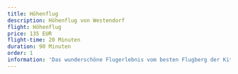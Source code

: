 ```yaml
---
title: Höhenflug
description: Höhenflug von Westendorf
flight: Höhenflug
price: 135 EUR
flight-time: 20 Minuten
duration: 90 Minuten
order: 1
information: 'Das wunderschöne Flugerlebnis vom besten Flugberg der Kitzbüheler Alpen dauert ca. 15 - 20 Minuten, über eine Höhendifferenz von 1000 Meter.' 
---
```

